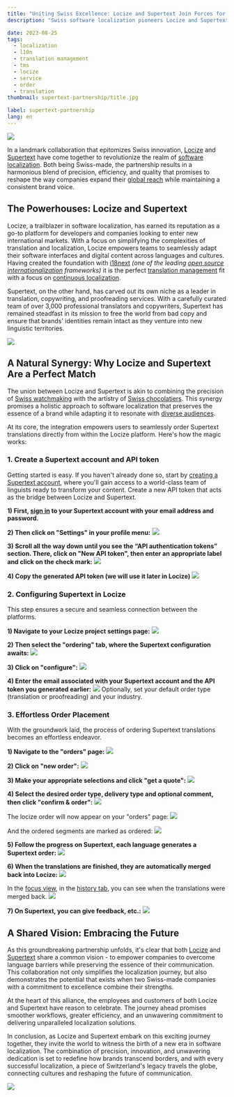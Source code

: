 ```yaml
---
title: "Uniting Swiss Excellence: Locize and Supertext Join Forces for Seamless Software Localization"
description: "Swiss software localization pioneers Locize and Supertext form an unparalleled partnership, seamlessly integrating Supertext's expert translation services into the Locize platform, revolutionizing global expansion with precision and artistry."

date: 2023-08-25
tags:
  - localization
  - l10n
  - translation management
  - tms
  - locize
  - service
  - order
  - translation
thumbnail: supertext-partnership/title.jpg

label: supertext-partnership
lang: en
---
```


![](title.jpg)

In a landmark collaboration that epitomizes Swiss innovation, [Locize](/) and [Supertext](https://www.supertext.ch) have come together to revolutionize the realm of [software localization](../what-is-software-localization/). Both being Swiss-made, the partnership results in a harmonious blend of precision, efficiency, and quality that promises to reshape the way companies expand their [global reach](../grow-online-business/) while maintaining a consistent brand voice.

## The Powerhouses: Locize and Supertext

Locize, a trailblazer in software localization, has earned its reputation as a go-to platform for developers and companies looking to enter new international markets. With a focus on simplifying the complexities of translation and localization, Locize empowers teams to seamlessly adapt their software interfaces and digital content across languages and cultures.
Having created the foundation with [i18next](https://www.i18next.com) *(one of the leading [open source](/open-source.html) [internationalization](../what-is-i18n/) frameworks)* it is the perfect [translation management](../how-to-choose-the-right-translation-management-system/) fit with a focus on [continuous localization](../modern-continuous-localization/).

Supertext, on the other hand, has carved out its own niche as a leader in translation, copywriting, and proofreading services. With a carefully curated team of over 3,000 professional translators and copywriters, Supertext has remained steadfast in its mission to free the world from bad copy and ensure that brands' identities remain intact as they venture into new linguistic territories.

![](supertext_hill.jpg)

## A Natural Synergy: Why Locize and Supertext Are a Perfect Match

The union between Locize and Supertext is akin to combining the precision of [Swiss watchmaking](https://en.wikipedia.org/wiki/Watchmaker#:~:text=The%20majority%20of%20modern%20watchmakers,%20particularly%20in%20Switzerland) with the artistry of [Swiss chocolatiers](https://en.wikipedia.org/wiki/Swiss_chocolate). This synergy promises a holistic approach to software localization that preserves the essence of a brand while adapting it to resonate with [diverse audiences](../language-localization/).

At its core, the integration empowers users to seamlessly order Supertext translations directly from within the Locize platform. Here's how the magic works:

### 1. Create a Supertext account and API token

Getting started is easy. If you haven't already done so, start by [creating a Supertext account](https://www.supertext.ch/en/signup), where you'll gain access to a world-class team of linguists ready to transform your content. Create a new API token that acts as the bridge between Locize and Supertext.

**1) First, [sign in](https://www.supertext.ch/person/en/account/login) to your Supertext account with your email address and password.**

**2) Then click on "Settings" in your profile menu:**
![](supertext_nav.jpg)

**3) Scroll all the way down until you see the “API authentication tokens” section. There, click on "New API token", then enter an appropriate label and click on the check mark:**
![](supertext_api-key.jpg)

**4) Copy the generated API token (we will use it later in Locize)**
![](supertext_api-key_copy.jpg)


### 2. Configuring Supertext in Locize

This step ensures a secure and seamless connection between the platforms.

**1) Navigate to your Locize project settings page:**
![](locize_nav_settings.jpg)

**2) Then select the "ordering" tab, where the Supertext configuration awaits:**
![](locize_nav_ordering.jpg)

**3) Click on "configure":**
![](locize_supertext_config_start.jpg)

**4) Enter the email associated with your Supertext account and the API token you generated earlier:**
![](locize_supertext_config_set.jpg)
Optionally, set your default order type (translation or proofreading) and your industry.


### 3. Effortless Order Placement

With the groundwork laid, the process of ordering Supertext translations becomes an effortless endeavor.

**1) Navigate to the "orders" page:**
![](locize_nav_orders.jpg)

**2) Click on "new order":**
![](locize_new_order_start.jpg)

**3) Make your appropriate selections and click "get a quote":**
![](locize_new_order_quote.jpg)

**4) Select the desired order type, delivery type and optional comment, then click "confirm & order":**
![](locize_new_order_order.jpg)

The locize order will now appear on your "orders" page:
![](locize_orders.jpg)

And the ordered segments are marked as ordered:
![](locize_cat_ordered.jpg)

**5) Follow the progress on Supertext, each language generates a Supertext order:**
![](supertext_orders.jpg)

**6) When the translations are finished, they are automatically merged back into Locize:**
![](locize_cat_order_competed.jpg)

In the [focus view](https://docs.locize.com/different-views/focus), in the [history tab](https://docs.locize.com/whats-inside/history), you can see when the translations were merged back.
![](locize_cat_focus.jpg)

**7) On Supertext, you can give feedback, etc.:**
![](supertext_order_feedback.jpg)


## A Shared Vision: Embracing the Future

As this groundbreaking partnership unfolds, it's clear that both [Locize](/) and [Supertext](https://www.supertext.ch) share a common vision - to empower companies to overcome language barriers while preserving the essence of their communication. This collaboration not only simplifies the localization journey, but also demonstrates the potential that exists when two Swiss-made companies with a commitment to excellence combine their strengths.

At the heart of this alliance, the employees and customers of both Locize and Supertext have reason to celebrate. The journey ahead promises smoother workflows, greater efficiency, and an unwavering commitment to delivering unparalleled localization solutions.

In conclusion, as Locize and Supertext embark on this exciting journey together, they invite the world to witness the birth of a new era in software localization. The combination of precision, innovation, and unwavering dedication is set to redefine how brands transcend borders, and with every successful localization, a piece of Switzerland's legacy travels the globe, connecting cultures and reshaping the future of communication.

![](switzerland.jpg)



<script type="application/ld+json">
  {
    "@context": "https://schema.org",
    "@type": "FAQPage",
    "mainEntity": [{
      "@type": "Question",
      "name": "What is the partnership between Locize and Supertext all about?",
      "acceptedAnswer": {
        "@type": "Answer",
        "text": "The partnership between Locize and Supertext aims to enhance the process of software localization by seamlessly integrating Supertext's expert translation services into the Locize platform. This collaboration allows businesses to efficiently translate and adapt their software interfaces and content for global audiences while maintaining their brand identity."
      }
    }, {
      "@type": "Question",
      "name": "How does the integration between Locize and Supertext work?",
      "acceptedAnswer": {
        "@type": "Answer",
        "text": "The integration process is designed to be user-friendly. Users can create a Supertext account and generate a dedicated API token. This token acts as a secure bridge between Locize and Supertext. Within the Locize platform, users can configure their Supertext account by entering the associated email and API token. Once configured, users can easily place orders for Supertext translations directly within Locize."
      }
    }, {
      "@type": "Question",
      "name": "What are the benefits of using Supertext's translation services through Locize?",
      "acceptedAnswer": {
        "@type": "Answer",
        "text": "By utilizing Supertext's translation services through Locize, businesses can achieve accurate and culturally sensitive software localization without the hassle of manual handoffs between platforms. This integration streamlines the entire localization process, allowing teams to focus on expanding their global reach while Supertext's linguists handle the linguistic intricacies."
      }
    }, {
      "@type": "Question",
      "name": "Can you provide an overview of the order placement process within the integrated platform?",
      "acceptedAnswer": {
        "@type": "Answer",
        "text": "The order placement process involves a few simple steps: After creating a Supertext account and API token, users configure their Supertext account settings within Locize. To place an order, users navigate to the "orders" page in Locize, select the content to be translated, and submit the order to Supertext. The translations are automatically merged back into Locize once completed, eliminating the need for manual updates."
      }
    }, {
      "@type": "Question",
      "name": "What impact does this partnership have on the future of software localization?",
      "acceptedAnswer": {
        "@type": "Answer",
        "text": "The partnership between Locize and Supertext represents a significant step forward in the field of software localization. It showcases how the collaboration of two Swiss-made platforms can redefine how businesses overcome language barriers while preserving their brand integrity. This integration paves the way for smoother workflows, enhanced efficiency, and a commitment to delivering top-tier localization solutions."
      }
    }]
  }
</script>